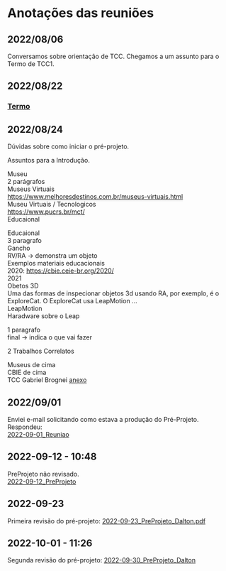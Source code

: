 # Anotações das reuniões  

## 2022/08/06  

Conversamos sobre orientação de TCC. Chegamos a um assunto para o Termo de TCC1.

## 2022/08/22

### [Termo](./Termo.pdf "Termo")  

## 2022/08/24

Dúvidas sobre como iniciar o pré-projeto.  

Assuntos para a Introdução.  

Museu  
2 parágrafos  
Museus Virtuais  
<https://www.melhoresdestinos.com.br/museus-virtuais.html>  
Museu Virtuais / Tecnologicos  
<https://www.pucrs.br/mct/>  
Educaional  

Educaional  
3 paragrafo  
Gancho  
RV/RA -> demonstra um objeto  
Exemplos materiais educacionais  
2020: <https://cbie.ceie-br.org/2020/>  
2021  
Obetos 3D  
Uma das formas de inspecionar objetos 3d usando RA, por exemplo, é o ExploreCat. O ExploreCat usa LeapMotion ...  
LeapMotion  
Haradware sobre o Leap  

1 paragrafo  
final -> indica o que vai fazer  

2 Trabalhos Correlatos  

Museus de cima  
CBIE de cima  
TCC Gabriel Brognei [anexo](tcc_GabrielBrogniBento.pdf "anexo")  

## 2022/09/01  

Enviei e-mail solicitando como estava a produção do Pré-Projeto. Respondeu:  
[2022-09-01_Reuniao](2022-09-01_Reuniao.pdf "2022-09-01_Reuniao")  

## 2022-09-12 - 10:48

PreProjeto não revisado.  
[2022-09-12_PreProjeto](2022-09-12_PreProjeto.pdf "2022-09-12_PreProjeto")  

## 2022-09-23

Primeira revisão do pré-projeto: [2022-09-23_PreProjeto_Dalton.pdf](2022-09-23_PreProjeto_Dalton.pdf "2022-09-23_PreProjeto_Dalton.pdf")  

## 2022-10-01 - 11:26

Segunda revisão do pré-projeto: [2022-09-30_PreProjeto_Dalton](2022-09-30_PreProjeto_Dalton.pdf "2022-09-30_PreProjeto_Dalton")  

